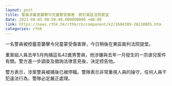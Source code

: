 ```yaml
---
layout: post
title: 警員涉蓄意襲擊令兒童蒙受傷害　將於東區法院提堂
date: 2021-08-05 00:50:40.000000000 +08:00
link: https://news.rthk.hk/rthk/ch/component/k2/1604309-20210805.htm
categories: rthk
---
```


一名警員被控蓄意襲擊令兒童蒙受傷害罪，今日稍後在東區裁判法院提堂。

重案組人員去年5月拘捕這名42歲男警員，他涉嫌與去年一月發生的一宗虐兒案件有關。警方進一步調查及徵詢法律意見後，決定控告他。

警方表示，涉案警員被捕後已被停職。警隊表示非常重視人員的操守，任何人員干犯違法行為，警隊必定嚴正處理。
